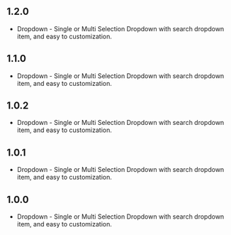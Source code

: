 ## 1.2.0

* Dropdown - Single or Multi Selection Dropdown with search dropdown item, and easy to customization.

## 1.1.0

* Dropdown - Single or Multi Selection Dropdown with search dropdown item, and easy to customization.

## 1.0.2

* Dropdown - Single or Multi Selection Dropdown with search dropdown item, and easy to customization.

## 1.0.1

* Dropdown - Single or Multi Selection Dropdown with search dropdown item, and easy to customization.

## 1.0.0

* Dropdown - Single or Multi Selection Dropdown with search dropdown item, and easy to customization.